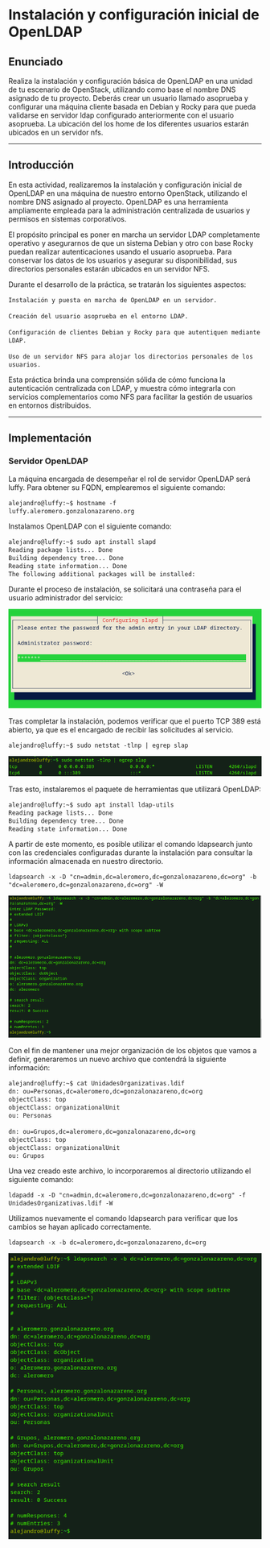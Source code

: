 # Instalación y configuración inicial de OpenLDAP

## Enunciado

Realiza la instalación y configuración básica de OpenLDAP en una unidad de tu escenario de OpenStack, utilizando como base el nombre DNS asignado de tu proyecto. Deberás crear un usuario llamado asoprueba y configurar una máquina cliente basada en Debian y Rocky para que pueda validarse en servidor ldap configurado anteriormente con el usuario asoprueba. La ubicación del los home de los diferentes usuarios estarán ubicados en un servidor nfs.

---

## Introducción

En esta actividad, realizaremos la instalación y configuración inicial de OpenLDAP en una máquina de nuestro entorno OpenStack, utilizando el nombre DNS asignado al proyecto. OpenLDAP es una herramienta ampliamente empleada para la administración centralizada de usuarios y permisos en sistemas corporativos.

El propósito principal es poner en marcha un servidor LDAP completamente operativo y asegurarnos de que un sistema Debian y otro con base Rocky puedan realizar autenticaciones usando el usuario asoprueba. Para conservar los datos de los usuarios y asegurar su disponibilidad, sus directorios personales estarán ubicados en un servidor NFS.

Durante el desarrollo de la práctica, se tratarán los siguientes aspectos:

    Instalación y puesta en marcha de OpenLDAP en un servidor.

    Creación del usuario asoprueba en el entorno LDAP.

    Configuración de clientes Debian y Rocky para que autentiquen mediante LDAP.

    Uso de un servidor NFS para alojar los directorios personales de los usuarios.

Esta práctica brinda una comprensión sólida de cómo funciona la autenticación centralizada con LDAP, y muestra cómo integrarla con servicios complementarios como NFS para facilitar la gestión de usuarios en entornos distribuidos.

---

## Implementación

### Servidor OpenLDAP

La máquina encargada de desempeñar el rol de servidor OpenLDAP será luffy. Para obtener su FQDN, emplearemos el siguiente comando:

```
alejandro@luffy:~$ hostname -f
luffy.aleromero.gonzalonazareno.org
```

Instalamos OpenLDAP con el siguiente comando:

```
alejandro@luffy:~$ sudo apt install slapd
Reading package lists... Done
Building dependency tree... Done
Reading state information... Done
The following additional packages will be installed:
```

Durante el proceso de instalación, se solicitará una contraseña para el usuario administrador del servicio:

![1](ldap/1.png)

Tras completar la instalación, podemos verificar que el puerto TCP 389 está abierto, ya que es el encargado de recibir las solicitudes al servicio.

```
alejandro@luffy:~$ sudo netstat -tlnp | egrep slap
```

![2](ldap/2.png)

Tras esto, instalaremos el paquete de herramientas que utilizará OpenLDAP:

```
alejandro@luffy:~$ sudo apt install ldap-utils
Reading package lists... Done
Building dependency tree... Done
Reading state information... Done
```

A partir de este momento, es posible utilizar el comando ldapsearch junto con las credenciales configuradas durante la instalación para consultar la información almacenada en nuestro directorio.

```
ldapsearch -x -D "cn=admin,dc=aleromero,dc=gonzalonazareno,dc=org" -b "dc=aleromero,dc=gonzalonazareno,dc=org" -W
```

![3](ldap/3.png)

Con el fin de mantener una mejor organización de los objetos que vamos a definir, generaremos un nuevo archivo que contendrá la siguiente información:

```
alejandro@luffy:~$ cat UnidadesOrganizativas.ldif 
dn: ou=Personas,dc=aleromero,dc=gonzalonazareno,dc=org
objectClass: top
objectClass: organizationalUnit
ou: Personas

dn: ou=Grupos,dc=aleromero,dc=gonzalonazareno,dc=org
objectClass: top
objectClass: organizationalUnit
ou: Grupos
```

Una vez creado este archivo, lo incorporaremos al directorio utilizando el siguiente comando:

```
ldapadd -x -D "cn=admin,dc=aleromero,dc=gonzalonazareno,dc=org" -f UnidadesOrganizativas.ldif -W
```

Utilizamos nuevamente el comando ldapsearch para verificar que los cambios se hayan aplicado correctamente.

```
ldapsearch -x -b dc=aleromero,dc=gonzalonazareno,dc=org
```

![4](ldap/4.png)

